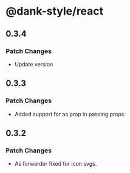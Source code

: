 # @dank-style/react

## 0.3.4

### Patch Changes

- Update version

## 0.3.3

### Patch Changes

- Added support for as prop in passing props

## 0.3.2

### Patch Changes

- As forwarder fixed for icon svgs.
